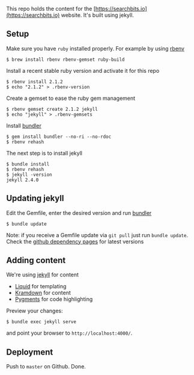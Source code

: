 This repo holds the content for the [https://searchbits.io](https://searchbits.io) website. It's built using jekyll.

## Setup
Make sure you have `ruby` installed properly. For example by using [rbenv](https://github.com/sstephenson/rbenv)

    $ brew install rbenv rbenv-gemset ruby-build

Install a recent stable ruby version and activate it for this repo

    $ rbenv install 2.1.2
    $ echo "2.1.2" > .rbenv-version

Create a gemset to ease the ruby gem management

    $ rbenv gemset create 2.1.2 jekyll
    $ echo "jekyll" > .rbenv-gemsets

Install [bundler](http://bundler.io/)

    $ gem install bundler --no-ri --no-rdoc
    $ rbenv rehash

The next step is to install jekyll

    $ bundle install
    $ rbenv rehash
    $ jekyll -version
    jekyll 2.4.0

## Updating jekyll
Edit the Gemfile, enter the desired version and run [bundler](http://bundler.io/)

    $ bundle update

Note: if you receive a Gemfile update via `git pull` just run `bundle update`. Check
the [github dependency pages](https://pages.github.com/versions/) for latest versions

## Adding content
We're using [jekyll](http://jekyllrb.com/docs/home/) for content

* [Liquid](https://github.com/Shopify/liquid/wiki/Liquid-for-Designers) for templating
* [Kramdown](http://kramdown.gettalong.org/syntax.html) for content
* [Pygments](http://pygments.org/) for code highlighting

Preview your changes:

    $ bundle exec jekyll serve

and point your browser to `http://localhost:4000/`.
 
## Deployment

Push to `master` on Github. Done.
